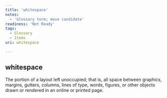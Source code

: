 ```yaml
---
title: 'whitespace'
notes:
  - 'Glossary term; move candidate'
readiness: 'Not Ready'
tags:
  - Glossary
  - Items
uri: whitespace

---
```

## whitespace

The portion of a layout left unoccupied; that is, all space between graphics, margins, gutters, columns, lines of type, words, figures, or other objects drawn or rendered in an online or printed page.

